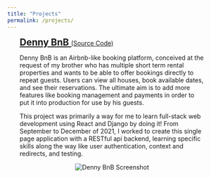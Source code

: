 ```yaml
---
title: "Projects"
permalink: /projects/
---
```

<div style="padding-left: 2em; padding-right: 4em">
    <h2 style="display: inline;">
        <a href="http://ec2-13-58-89-254.us-east-2.compute.amazonaws.com/">
        Denny BnB
        </a>
    </h2>
    <a href="https://github.com/evan-fannin/listing_platform/tree/single_page_react">
        (Source Code)
    </a>
    <p>Denny BnB is an Airbnb-like booking platform, conceived at the request of my brother who has multiple short term rental properties and wants to be able to offer bookings directly to repeat guests. Users can view all houses, book available dates, and see their reservations. The ultimate aim is to add more features like booking management and payments in order to put it into production for use by his guests.</p>
    <p>This project was primarily a way for me to learn full-stack web development using React and Django by doing it! From September to December of 2021, I worked to create this single page application with a RESTful api backend, learning specific skills along the way like user authentication, context and redirects, and testing.</p>
    <p align="center">
        <img src="https://evan-fannin.github.io/evan-fannin/assets/images/denny_bnb_screenshot.png"  alt="Denny BnB Screenshot">
    </p>
</div>